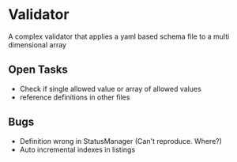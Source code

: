 # Validator
A complex validator that applies a yaml based schema file to a multi dimensional array

## Open Tasks
- Check if single allowed value or array of allowed values
- reference definitions in other files

## Bugs
- Definition wrong in StatusManager (Can't reproduce. Where?)
- Auto incremental indexes in listings
